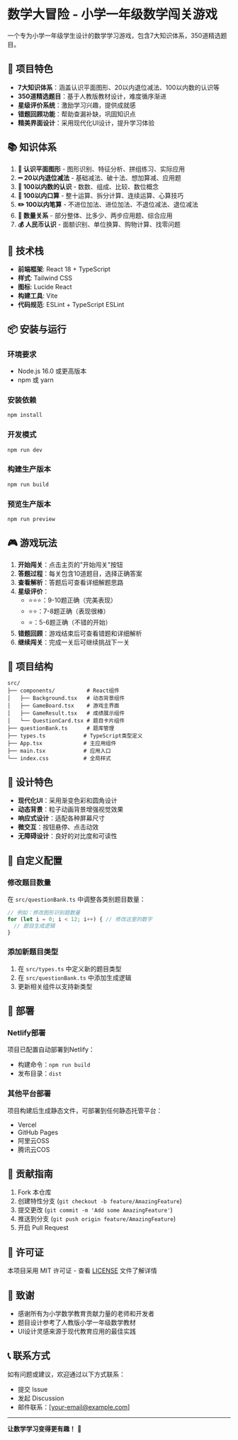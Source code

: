 # 数学大冒险 - 小学一年级数学闯关游戏

一个专为小学一年级学生设计的数学学习游戏，包含7大知识体系，350道精选题目。

## 🎯 项目特色

- **7大知识体系**：涵盖认识平面图形、20以内退位减法、100以内数的认识等
- **350道精选题目**：基于人教版教材设计，难度循序渐进
- **星级评价系统**：激励学习兴趣，提供成就感
- **错题回顾功能**：帮助查漏补缺，巩固知识点
- **精美界面设计**：采用现代化UI设计，提升学习体验

## 📚 知识体系

1. **🔷 认识平面图形** - 图形识别、特征分析、拼组练习、实际应用
2. **➖ 20以内退位减法** - 基础减法、破十法、想加算减、应用题
3. **🔢 100以内数的认识** - 数数、组成、比较、数位概念
4. **🧮 100以内口算** - 整十运算、拆分计算、连续运算、心算技巧
5. **✏️ 100以内笔算** - 不进位加法、进位加法、不退位减法、退位减法
6. **🔗 数量关系** - 部分整体、比多少、两步应用题、综合应用
7. **💰 人民币认识** - 面额识别、单位换算、购物计算、找零问题

## 🚀 技术栈

- **前端框架**: React 18 + TypeScript
- **样式**: Tailwind CSS
- **图标**: Lucide React
- **构建工具**: Vite
- **代码规范**: ESLint + TypeScript ESLint

## 📦 安装与运行

### 环境要求
- Node.js 16.0 或更高版本
- npm 或 yarn

### 安装依赖
```bash
npm install
```

### 开发模式
```bash
npm run dev
```

### 构建生产版本
```bash
npm run build
```

### 预览生产版本
```bash
npm run preview
```

## 🎮 游戏玩法

1. **开始闯关**：点击主页的"开始闯关"按钮
2. **答题过程**：每关包含10道题目，选择正确答案
3. **查看解析**：答题后可查看详细解题思路
4. **星级评价**：
   - ⭐⭐⭐：9-10题正确（完美表现）
   - ⭐⭐：7-8题正确（表现很棒）
   - ⭐：5-6题正确（不错的开始）
5. **错题回顾**：游戏结束后可查看错题和详细解析
6. **继续闯关**：完成一关后可继续挑战下一关

## 📁 项目结构

```
src/
├── components/          # React组件
│   ├── Background.tsx   # 动态背景组件
│   ├── GameBoard.tsx    # 游戏主界面
│   ├── GameResult.tsx   # 成绩展示组件
│   └── QuestionCard.tsx # 题目卡片组件
├── questionBank.ts      # 题库管理
├── types.ts            # TypeScript类型定义
├── App.tsx             # 主应用组件
├── main.tsx            # 应用入口
└── index.css           # 全局样式
```

## 🎨 设计特色

- **现代化UI**：采用渐变色彩和圆角设计
- **动态背景**：粒子动画背景增强视觉效果
- **响应式设计**：适配各种屏幕尺寸
- **微交互**：按钮悬停、点击动效
- **无障碍设计**：良好的对比度和可读性

## 🔧 自定义配置

### 修改题目数量
在 `src/questionBank.ts` 中调整各类别题目数量：

```typescript
// 例如：修改图形识别题数量
for (let i = 0; i < 12; i++) { // 修改这里的数字
  // 题目生成逻辑
}
```

### 添加新题目类型
1. 在 `src/types.ts` 中定义新的题目类型
2. 在 `src/questionBank.ts` 中添加生成逻辑
3. 更新相关组件以支持新类型

## 📱 部署

### Netlify部署
项目已配置自动部署到Netlify：
- 构建命令：`npm run build`
- 发布目录：`dist`

### 其他平台部署
项目构建后生成静态文件，可部署到任何静态托管平台：
- Vercel
- GitHub Pages
- 阿里云OSS
- 腾讯云COS

## 🤝 贡献指南

1. Fork 本仓库
2. 创建特性分支 (`git checkout -b feature/AmazingFeature`)
3. 提交更改 (`git commit -m 'Add some AmazingFeature'`)
4. 推送到分支 (`git push origin feature/AmazingFeature`)
5. 开启 Pull Request

## 📄 许可证

本项目采用 MIT 许可证 - 查看 [LICENSE](LICENSE) 文件了解详情

## 🙏 致谢

- 感谢所有为小学数学教育贡献力量的老师和开发者
- 题目设计参考了人教版小学一年级数学教材
- UI设计灵感来源于现代教育应用的最佳实践

## 📞 联系方式

如有问题或建议，欢迎通过以下方式联系：
- 提交 Issue
- 发起 Discussion
- 邮件联系：[your-email@example.com]

---

**让数学学习变得更有趣！** 🎉